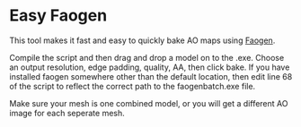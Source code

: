 # Easy Faogen

This tool makes it fast and easy to quickly bake AO maps using [Faogen](http://www.faogen.com).

Compile the script and then drag and drop a model on to the .exe.
Choose an output resolution, edge padding, quality, AA, then click bake.
If you have installed faogen somewhere other than the default location, then edit line 68 of the script to reflect the correct path to the faogenbatch.exe file.

Make sure your mesh is one combined model, or you will get a different AO image for each seperate mesh.
